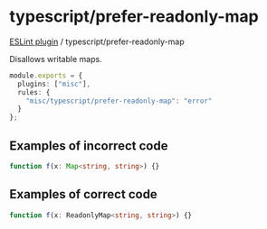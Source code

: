 # typescript/prefer-readonly-map

[ESLint plugin](https://iliubinskii.github.io/eslint-plugin-misc/) / typescript/prefer-readonly-map

Disallows writable maps.

```ts
module.exports = {
  plugins: ["misc"],
  rules: {
    "misc/typescript/prefer-readonly-map": "error"
  }
};
```

## Examples of incorrect code

```ts
function f(x: Map<string, string>) {}
```

## Examples of correct code

```ts
function f(x: ReadonlyMap<string, string>) {}
```
